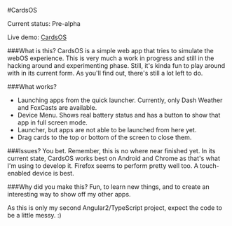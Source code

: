 #CardsOS

Current status: Pre-alpha

Live demo: [CardsOS](http://cardsos.choorp.com)

###What is this?
CardsOS is a simple web app that tries to simulate the webOS experience. This is very much a work in progress and still in the hacking around and experimenting phase. Still, it's kinda fun to play around with in its current form. As you'll find out, there's still a lot left to do.

###What works?
- Launching apps from the quick launcher. Currently, only Dash Weather and FoxCasts are available.
- Device Menu. Shows real battery status and has a button to show that app in full screen mode.
- Launcher, but apps are not able to be launched from here yet.
- Drag cards to the top or bottom of the screen to close them.

###Issues?
You bet. Remember, this is no where near finished yet. In its current state, CardsOS works best on Android and Chrome as that's what I'm using to develop it. Firefox seems to perform pretty well too. A touch-enabled device is best.

###Why did you make this?
Fun, to learn new things, and to create an interesting way to show off my other apps.

As this is only my second Angular2/TypeScript project, expect the code to be a little messy. :)
